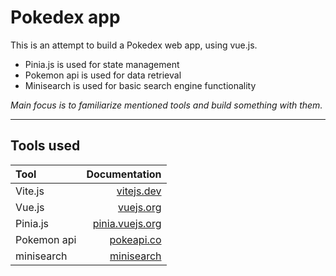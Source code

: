 
# Pokedex app

This is an attempt to build a Pokedex web app, using vue.js.

- Pinia.js is used for state management
- Pokemon api is used for data retrieval
- Minisearch is used for basic search engine functionality

*Main focus is to familiarize mentioned tools and build something with them.*

---

## Tools used

| Tool  | Documentation  |
| :--- | ---: |
| Vite.js  | [vitejs.dev](https://vitejs.dev/)  |
| Vue.js  | [vuejs.org](https://vuejs.org/)  |
| Pinia.js  | [pinia.vuejs.org](https://pinia.vuejs.org/)  |
| Pokemon api  | [pokeapi.co](https://pokeapi.co/)  |
| minisearch  | [minisearch](https://lucaong.github.io/minisearch/)  |